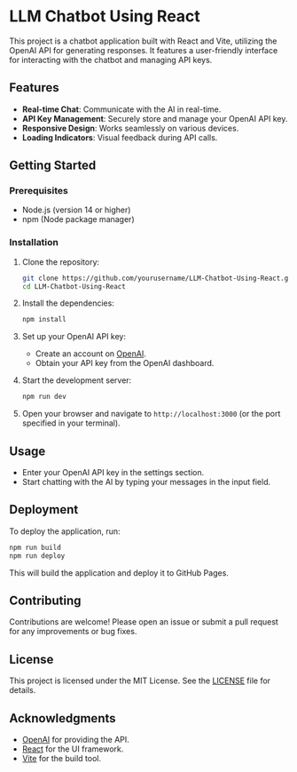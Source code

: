 # LLM Chatbot Using React

This project is a chatbot application built with React and Vite, utilizing the OpenAI API for generating responses. It features a user-friendly interface for interacting with the chatbot and managing API keys.

## Features

- **Real-time Chat**: Communicate with the AI in real-time.
- **API Key Management**: Securely store and manage your OpenAI API key.
- **Responsive Design**: Works seamlessly on various devices.
- **Loading Indicators**: Visual feedback during API calls.

## Getting Started

### Prerequisites

- Node.js (version 14 or higher)
- npm (Node package manager)

### Installation

1. Clone the repository:
   ```bash
   git clone https://github.com/yourusername/LLM-Chatbot-Using-React.git
   cd LLM-Chatbot-Using-React
   ```

2. Install the dependencies:
   ```bash
   npm install
   ```

3. Set up your OpenAI API key:
   - Create an account on [OpenAI](https://openai.com/).
   - Obtain your API key from the OpenAI dashboard.

4. Start the development server:
   ```bash
   npm run dev
   ```

5. Open your browser and navigate to `http://localhost:3000` (or the port specified in your terminal).

## Usage

- Enter your OpenAI API key in the settings section.
- Start chatting with the AI by typing your messages in the input field.

## Deployment

To deploy the application, run:
```bash
npm run build
npm run deploy
```

This will build the application and deploy it to GitHub Pages.

## Contributing

Contributions are welcome! Please open an issue or submit a pull request for any improvements or bug fixes.

## License

This project is licensed under the MIT License. See the [LICENSE](LICENSE) file for details.

## Acknowledgments

- [OpenAI](https://openai.com/) for providing the API.
- [React](https://reactjs.org/) for the UI framework.
- [Vite](https://vitejs.dev/) for the build tool.
